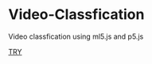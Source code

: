 # Video-Classfication
Video classfication using ml5.js and p5.js

[TRY](https://necromancer05.github.io/Video-Classfication/.)
